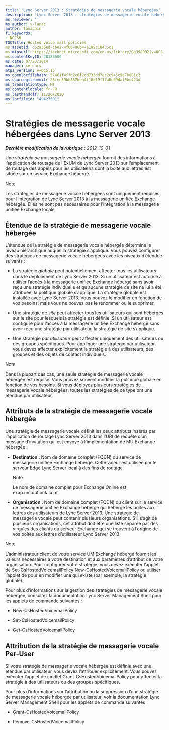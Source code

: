 ```yaml
---
title: 'Lync Server 2013 : Stratégies de messagerie vocale hébergées'
description: 'Lync Server 2013 : stratégies de messagerie vocale hébergées.'
ms.reviewer: ''
ms.author: v-lanac
author: lanachin
f1.keywords:
- NOCSH
TOCTitle: Hosted voice mail policies
ms:assetid: d62a35ed-cbe2-4f06-86b4-e192c18435c1
ms:mtpsurl: https://technet.microsoft.com/en-us/library/Gg398932(v=OCS.15)
ms:contentKeyID: 48185506
ms.date: 07/23/2014
manager: serdars
mtps_version: v=OCS.15
ms.openlocfilehash: 57461f4ffd2c6f2cd733dd7ec2c945c9e7b801c2
ms.sourcegitcommit: 36fee89bb887bea4f18b19f17a8c69daf5bc423d
ms.translationtype: MT
ms.contentlocale: fr-FR
ms.lasthandoff: 11/26/2020
ms.locfileid: "49427501"
---
```

# <a name="hosted-voice-mail-policies-in-lync-server-2013"></a>Stratégies de messagerie vocale hébergées dans Lync Server 2013

<div data-xmlns="http://www.w3.org/1999/xhtml">

<div class="topic" data-xmlns="http://www.w3.org/1999/xhtml" data-msxsl="urn:schemas-microsoft-com:xslt" data-cs="https://msdn.microsoft.com/">

<div data-asp="https://msdn2.microsoft.com/asp">



</div>

<div id="mainSection">

<div id="mainBody">

<span> </span>

_**Dernière modification de la rubrique :** 2012-10-01_

Une *stratégie de messagerie vocale hébergée* fournit des informations à l’application de routage de l’ExUM de Lync Server 2013 sur l’emplacement de routage des appels pour les utilisateurs dont la boîte aux lettres est située sur un service Exchange hébergé.

<div>


> [!NOTE]  
> Les stratégies de messagerie vocale hébergées sont uniquement requises pour l’intégration de Lync Server 2013 à la messagerie unifiée Exchange hébergée. Elles ne sont pas nécessaires pour l’intégration à la messagerie unifiée Exchange locale.



</div>

<div>

## <a name="hosted-voice-mail-policy-scope"></a>Étendue de la stratégie de messagerie vocale hébergée

L’étendue de la stratégie de messagerie vocale hébergée détermine le niveau hiérarchique auquel la stratégie s’applique. Vous pouvez configurer des stratégies de messagerie vocale hébergées avec les niveaux d’étendue suivants :

  - La stratégie *globale* peut potentiellement affecter tous les utilisateurs dans le déploiement de Lync Server 2013. Si un utilisateur est autorisé à utiliser l’accès à la messagerie unifiée Exchange hébergé sans avoir reçu une stratégie individuelle et qu’aucune stratégie de site ne lui a été attribuée, la politique globale s’applique. La stratégie globale est installée avec Lync Server 2013. Vous pouvez le modifier en fonction de vos besoins, mais vous ne pouvez pas le renommer ou le supprimer.

  - Une stratégie de *site* peut affecter tous les utilisateurs qui sont hébergés sur le site pour lesquels la stratégie est définie. Si un utilisateur est configuré pour l’accès à la messagerie unifiée Exchange hébergé sans avoir reçu une stratégie par utilisateur, la stratégie de site s’applique.

  - Une stratégie *par utilisateur* peut affecter uniquement des utilisateurs ou des groupes spécifiques. Pour appliquer une stratégie par utilisateur, vous devez affecter explicitement la stratégie à des utilisateurs, des groupes et des objets de contact individuels.

<div>


> [!NOTE]  
> Dans la plupart des cas, une seule stratégie de messagerie vocale hébergée est requise. Vous pouvez souvent modifier la politique globale en fonction de vos besoins. Si vous déployez plusieurs stratégies de messagerie vocale hébergées, toutes les stratégies de ce type ont une étendue par utilisateur.



</div>

</div>

<div>

## <a name="hosted-voice-mail-policy-attributes"></a>Attributs de la stratégie de messagerie vocale hébergée

Une stratégie de messagerie vocale définit les deux attributs insérés par l’application de routage Lync Server 2013 dans l’URI de requête d’un message d’invitation qui est envoyé à l’implémentation de MU Exchange hébergée :

  - **Destination :** Nom de domaine complet (FQDN) du service de messagerie unifiée Exchange hébergé. Cette valeur est utilisée par le serveur Edge Lync Server local à des fins de routage.
    
    <div>
    

    > [!NOTE]  
    > Le nom de domaine complet pour Exchange Online est exap.um.outlook.com.

    
    </div>

  - **Organisation :** Nom de domaine complet (FQDN) du client sur le service de messagerie unifiée Exchange hébergé qui héberge les boîtes aux lettres des utilisateurs de Lync Server 2013. Une stratégie de messagerie vocale peut contenir plusieurs organisations. S’il s’agit de plusieurs organisations, cet attribut doit être une liste séparée par des virgules des clients du serveur Exchange qui se trouvent à l’origine de vos boîtes aux lettres d’utilisateur Lync Server 2013.

<div>


> [!NOTE]  
> L’administrateur client de votre service UM Exchange hébergé fournit les valeurs nécessaires à votre destination et aux paramètres d’attribut de votre organisation. Pour configurer votre stratégie, vous devez exécuter l’applet de Set-CsHostedVoicemailPolicy New-CsHostedVoicemailPolicy ou utiliser l’applet de pour en modifier une qui existe (par exemple, la stratégie globale).



</div>

Pour plus d’informations sur la gestion des stratégies de messagerie vocale hébergée, consultez la documentation Lync Server Management Shell pour les applets de commande suivantes :

  - New-CsHostedVoicemailPolicy

  - Set-CsHostedVoicemailPolicy

  - Get-CsHostedVoicemailPolicy

</div>

<div>

## <a name="per-user-voice-mail-policy-assignment"></a>Attribution de la stratégie de messagerie vocale Per-User

Si votre stratégie de messagerie vocale hébergée est définie avec une étendue par utilisateur, vous devez l’attribuer explicitement. Vous pouvez exécuter l’applet de cmdlet Grant-CsHostedVoicemailPolicy pour affecter la stratégie à des utilisateurs ou des groupes spécifiques.

Pour plus d’informations sur l’attribution ou la suppression d’une stratégie de messagerie vocale hébergée par utilisateur, voir la documentation Lync Server Management Shell pour les applets de commande suivantes :

  - Grant-CsHostedVoicemailPolicy

  - Remove-CsHostedVoicemailPolicy

</div>

</div>

<span> </span>

</div>

</div>

</div>

